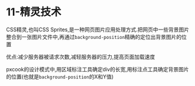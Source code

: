 # 11-精灵技术

CSS精灵,也叫CSS Sprites,是一种网页图片应用处理方式.把网页中一些背景图片整合到一张图片文件中,再通过`background-position`精确的定位出背景图片的位置

优点:减少服务器被请求次数,减轻服务器的压力,提高页面加载速度

pxcook的设计模式中,用区域标注工具确定div的长宽,用标注点工具确定背景图片的位置(也就是`background-position`的X和Y值)